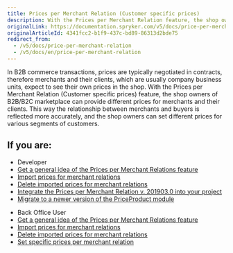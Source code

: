 ```yaml
---
title: Prices per Merchant Relation (Customer specific prices)
description: With the Prices per Merchant Relation feature, the shop owners of B2B/B2C marketplace can provide different prices for merchants and their clients.
originalLink: https://documentation.spryker.com/v5/docs/price-per-merchant-relation
originalArticleId: 4341fcc2-b1f9-437c-bd89-86313d2bde75
redirect_from:
  - /v5/docs/price-per-merchant-relation
  - /v5/docs/en/price-per-merchant-relation
---
```


In B2B commerce transactions, prices are typically negotiated in contracts, therefore merchants and their clients, which are usually company business units, expect to see their own prices in the shop. With the Prices per Merchant Relation (Customer specific prices) feature, the shop owners of B2B/B2C marketplace can provide different prices for merchants and their clients. This way the relationship between merchants and buyers is reflected more accurately, and the shop owners can set different prices for various segments of customers.

## If you are:

<div class="mr-container">
    <div class="mr-list-container">
        <!-- col1 -->
        <div class="mr-col">
            <ul class="mr-list mr-list-green">
                <li class="mr-title">Developer</li>
                <li><a href="https://documentation.spryker.com/docs/en/price-per-merchant-relation-feature-overview" class="mr-link">Get a general idea of the Prices per Merchant Relations feature</a></li>
                <li><a href="https://documentation.spryker.com/docs/en/price-per-merchant-relation-feature-overview" class="mr-link">Import prices for merchant relations</a></li>
                <li><a href="https://documentation.spryker.com/docs/en/price-per-merchant-relation-feature-overview" class="mr-link">Delete imported prices for merchant relations</a></li>
                <li><a href="https://documentation.spryker.com/docs/en/merchant-custom-prices-feature-integration-201903" class="mr-link">Integrate the Prices per Merchant Relation v. 201903.0 into your project</a></li>
               <li><a href="https://documentation.spryker.com/docs/en/mg-priceproduct" class="mr-link">Migrate to a newer version of the PriceProduct module</a></li>
            </ul>
        </div>
        <!-- col2 -->
        <div class="mr-col">
            <ul class="mr-list mr-list-blue">
                <li class="mr-title"> Back Office User</li>
                <li><a href="https://documentation.spryker.com/docs/en/price-per-merchant-relation-feature-overview" class="mr-link">Get a general idea of the Prices per Merchant Relations feature</a></li>
                <li><a href="https://documentation.spryker.com/docs/en/price-per-merchant-relation-feature-overview" class="mr-link">Import prices for merchant relations</a></li>
                <li><a href="https://documentation.spryker.com/docs/en/price-per-merchant-relation-feature-overview" class="mr-link">Delete imported prices for merchant relations</a></li>
                <li><a href="#" class="mr-link">Set specific prices per merchant relation</a></li>
            </ul>
        </div>
    </div>
</div>
